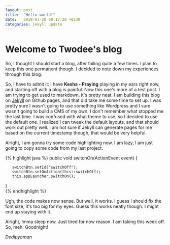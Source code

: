 ```yaml
---
layout: post
title:  "Hello world!"
date:   2018-03-28 00:17:20 +0530
categories: jekyll update
---	    
```

# Welcome to Twodee's blog

So, I thought I should start a blog, after failing quite a few times. I plan to keep this one permanent though. I decided to note down my experiences through this blog.

So, I have to admit it: I have **Kesha - Praying** playing in my ears right now, and starting off with a blog is painful. Now this one's more of a test post. I am trying to get used to markdown, it's pretty neat. I am building this blog on [Jekyll][jekyll-web] on Github pages, and that did take me some time to set up. I was pretty sure I wasn't going to use something like Wordpress and I sure wasn't going to build a CMS of my own. I don't remember what stopped me the last time. I was confused with what theme to use, so I decided to use the default one. I realized I can tweak the default layouts, and that should work out pretty well. I am not sure if Jekyll can generate pages for me based on the current timestamp though, that would be very helpful.


Alright, I am gonna try some code highlighting now. I am lazy, I am just going to copy some code from my last project.

{% highlight java %}
public void switchOn(ActionEvent event) {

       switchBtn.setId("switchOff");
       switchBtn.setOnAction(this::switchOff);
       this.appLauncher.switchOn();
}	
{% endhighlight %}

Ugh, the code makes now sense. But well, it works. I guess I should fix the font size, it's too big for my eyes. Guess this works neatly though. I might end up staying with it.

Alright, Imma sleep now. Just tired for now reason. I am taking this week off. So, meh. Goodnight!

_Dedipyaman_

[jekyll-web]: https://jekyllrb.com
